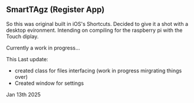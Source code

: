 SmartTAgz (Register App)
---

So this was original built in iOS's Shortcuts. Decided to give it a shot with a desktop evironment. Intending on compiling for the raspberry pi with the Touch diplay. 

Currently a work in progress...


This Last update:

- created class for files interfacing (work in progress mirgrating things over)
- Created window for settings


Jan 13th 2025

